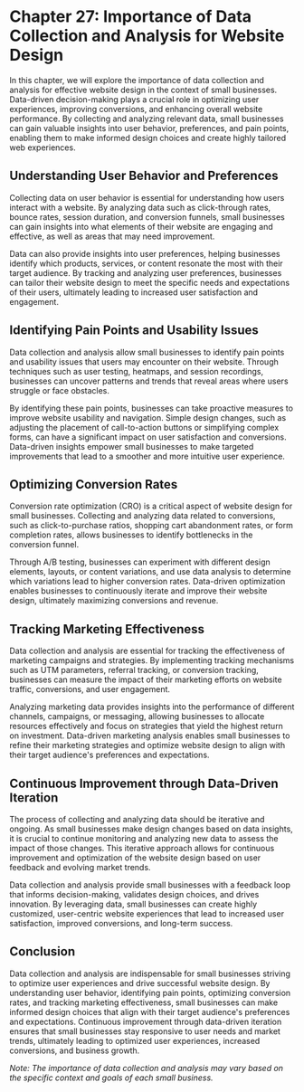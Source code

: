 Chapter 27: Importance of Data Collection and Analysis for Website Design
=========================================================================

In this chapter, we will explore the importance of data collection and analysis for effective website design in the context of small businesses. Data-driven decision-making plays a crucial role in optimizing user experiences, improving conversions, and enhancing overall website performance. By collecting and analyzing relevant data, small businesses can gain valuable insights into user behavior, preferences, and pain points, enabling them to make informed design choices and create highly tailored web experiences.

**Understanding User Behavior and Preferences**
-----------------------------------------------

Collecting data on user behavior is essential for understanding how users interact with a website. By analyzing data such as click-through rates, bounce rates, session duration, and conversion funnels, small businesses can gain insights into what elements of their website are engaging and effective, as well as areas that may need improvement.

Data can also provide insights into user preferences, helping businesses identify which products, services, or content resonate the most with their target audience. By tracking and analyzing user preferences, businesses can tailor their website design to meet the specific needs and expectations of their users, ultimately leading to increased user satisfaction and engagement.

**Identifying Pain Points and Usability Issues**
------------------------------------------------

Data collection and analysis allow small businesses to identify pain points and usability issues that users may encounter on their website. Through techniques such as user testing, heatmaps, and session recordings, businesses can uncover patterns and trends that reveal areas where users struggle or face obstacles.

By identifying these pain points, businesses can take proactive measures to improve website usability and navigation. Simple design changes, such as adjusting the placement of call-to-action buttons or simplifying complex forms, can have a significant impact on user satisfaction and conversions. Data-driven insights empower small businesses to make targeted improvements that lead to a smoother and more intuitive user experience.

**Optimizing Conversion Rates**
-------------------------------

Conversion rate optimization (CRO) is a critical aspect of website design for small businesses. Collecting and analyzing data related to conversions, such as click-to-purchase ratios, shopping cart abandonment rates, or form completion rates, allows businesses to identify bottlenecks in the conversion funnel.

Through A/B testing, businesses can experiment with different design elements, layouts, or content variations, and use data analysis to determine which variations lead to higher conversion rates. Data-driven optimization enables businesses to continuously iterate and improve their website design, ultimately maximizing conversions and revenue.

**Tracking Marketing Effectiveness**
------------------------------------

Data collection and analysis are essential for tracking the effectiveness of marketing campaigns and strategies. By implementing tracking mechanisms such as UTM parameters, referral tracking, or conversion tracking, businesses can measure the impact of their marketing efforts on website traffic, conversions, and user engagement.

Analyzing marketing data provides insights into the performance of different channels, campaigns, or messaging, allowing businesses to allocate resources effectively and focus on strategies that yield the highest return on investment. Data-driven marketing analysis enables small businesses to refine their marketing strategies and optimize website design to align with their target audience's preferences and expectations.

**Continuous Improvement through Data-Driven Iteration**
--------------------------------------------------------

The process of collecting and analyzing data should be iterative and ongoing. As small businesses make design changes based on data insights, it is crucial to continue monitoring and analyzing new data to assess the impact of those changes. This iterative approach allows for continuous improvement and optimization of the website design based on user feedback and evolving market trends.

Data collection and analysis provide small businesses with a feedback loop that informs decision-making, validates design choices, and drives innovation. By leveraging data, small businesses can create highly customized, user-centric website experiences that lead to increased user satisfaction, improved conversions, and long-term success.

**Conclusion**
--------------

Data collection and analysis are indispensable for small businesses striving to optimize user experiences and drive successful website design. By understanding user behavior, identifying pain points, optimizing conversion rates, and tracking marketing effectiveness, small businesses can make informed design choices that align with their target audience's preferences and expectations. Continuous improvement through data-driven iteration ensures that small businesses stay responsive to user needs and market trends, ultimately leading to optimized user experiences, increased conversions, and business growth.

*Note: The importance of data collection and analysis may vary based on the specific context and goals of each small business.*
